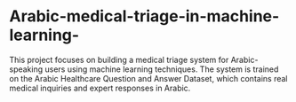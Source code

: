 # Arabic-medical-triage-in-machine-learning-

This project focuses on building a medical triage system for Arabic-speaking users using machine learning techniques. The system is trained on the Arabic Healthcare Question and Answer Dataset, which contains real medical inquiries and expert responses in Arabic.
